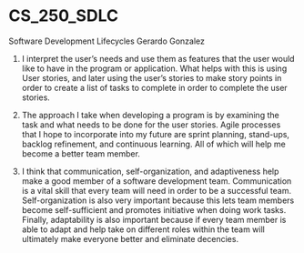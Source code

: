 # CS_250_SDLC
Software Development Lifecycles 
Gerardo Gonzalez

1. I interpret the user’s needs and use them as features that the user would like to have in the program or application. What helps with this is using User stories, and later using the user’s stories to make story points in order to create a list of tasks to complete in order to complete the user stories. 

2. The approach I take when developing a program is by examining the task and what needs to be done for the user stories. Agile processes that I hope to incorporate into my future are sprint planning, stand-ups, backlog refinement, and continuous learning. All of which will help me become a better team member. 

3. I think that communication, self-organization, and adaptiveness help make a good member of a software development team. Communication is a vital skill that every team will need in order to be a successful team. Self-organization is also very important because this lets team members become self-sufficient and promotes initiative when doing work tasks. Finally, adaptability is also important because if every team member is able to adapt and help take on different roles within the team will ultimately make everyone better and eliminate decencies.   
